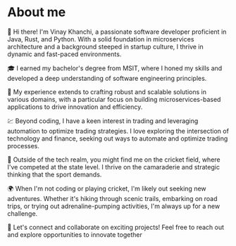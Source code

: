 # About me

👋 Hi there! I'm Vinay Khanchi, a passionate software developer proficient in Java, Rust, and Python. With a solid foundation in microservices architecture and a background steeped in startup culture, I thrive in dynamic and fast-paced environments.

🎓 I earned my bachelor's degree from MSIT, where I honed my skills and developed a deep understanding of software engineering principles.

💼 My experience extends to crafting robust and scalable solutions in various domains, with a particular focus on building microservices-based applications to drive innovation and efficiency.

💹 Beyond coding, I have a keen interest in trading and leveraging automation to optimize trading strategies. I love exploring the intersection of technology and finance, seeking out ways to automate and optimize trading processes.

🏏 Outside of the tech realm, you might find me on the cricket field, where I've competed at the state level. I thrive on the camaraderie and strategic thinking that the sport demands.

🌍 When I'm not coding or playing cricket, I'm likely out seeking new adventures. Whether it's hiking through scenic trails, embarking on road trips, or trying out adrenaline-pumping activities, I'm always up for a new challenge.

🚀 Let's connect and collaborate on exciting projects! Feel free to reach out and explore opportunities to innovate together

